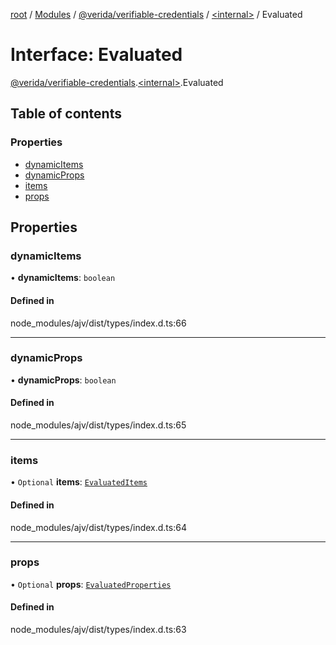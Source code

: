 [root](../README.md) / [Modules](../modules.md) / [@verida/verifiable-credentials](../modules/verida_verifiable_credentials.md) / [<internal\>](../modules/verida_verifiable_credentials._internal_.md) / Evaluated

# Interface: Evaluated

[@verida/verifiable-credentials](../modules/verida_verifiable_credentials.md).[<internal\>](../modules/verida_verifiable_credentials._internal_.md).Evaluated

## Table of contents

### Properties

- [dynamicItems](verida_verifiable_credentials._internal_.Evaluated.md#dynamicitems)
- [dynamicProps](verida_verifiable_credentials._internal_.Evaluated.md#dynamicprops)
- [items](verida_verifiable_credentials._internal_.Evaluated.md#items)
- [props](verida_verifiable_credentials._internal_.Evaluated.md#props)

## Properties

### dynamicItems

• **dynamicItems**: `boolean`

#### Defined in

node_modules/ajv/dist/types/index.d.ts:66

___

### dynamicProps

• **dynamicProps**: `boolean`

#### Defined in

node_modules/ajv/dist/types/index.d.ts:65

___

### items

• `Optional` **items**: [`EvaluatedItems`](../modules/verida_verifiable_credentials._internal_.md#evaluateditems)

#### Defined in

node_modules/ajv/dist/types/index.d.ts:64

___

### props

• `Optional` **props**: [`EvaluatedProperties`](../modules/verida_verifiable_credentials._internal_.md#evaluatedproperties)

#### Defined in

node_modules/ajv/dist/types/index.d.ts:63
